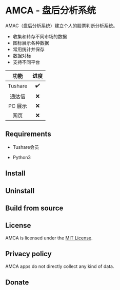# AMCA - 盘后分析系统

AMAC（盘后分析系统）建立个人的股票判断分析系统。
* 收集和转存不同市场的数据
* 图标展示各种数据
* 常用统计并保存
* 数据对标
* 支持不同平台


|    功能     |                     进度          |
| :------------: | :----------------------------------------------------: |
| Tushare   |                   :heavy_check_mark:                   |
| 通达信 |                   :x:                   |
|   PC 展示    |                   :x:                   |
|     网页     | :x:  |

## Requirements

-   Tushare会员

-   Python3  


## Install



## Uninstall


## Build from source


## License

AMCA is licensed under the [MIT License](LICENSE).

## Privacy policy

AMCA apps do not directly collect any kind of data.

## Donate


